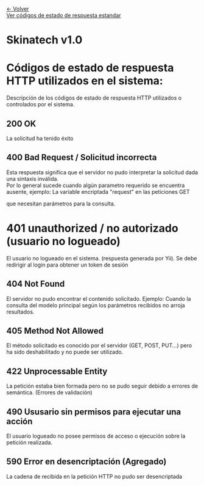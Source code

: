 [<- Volver](README.md) \
[Ver códigos de estado de respuesta estandar](codigos_estado_respuesta.md)

# Skinatech v1.0

# Códigos de estado de respuesta HTTP utilizados en el sistema:

Descripción de los códigos de estado de respuesta HTTP utilizados o controlados por el sistema.

## 200 OK
La solicitud ha tenido éxito

## 400 Bad Request / Solicitud incorrecta
Esta respuesta significa que el servidor no pudo interpretar la solicitud dada una sintaxis inválida. \
Por lo general sucede cuando algún parametro requerido se encuentra ausente, ejemplo: La variable encriptada "request" en las peticiones GET 

que necesitan parámetros para la consulta.

# 401 unauthorized / no autorizado (usuario no logueado)
El usuario no logueado en el sistema. (respuesta generada por Yii).
Se debe redirigir al login para obtener un token de sesión

## 404 Not Found
El servidor no pudo encontrar el contenido solicitado.
Ejemplo: Cuando la consulta del modelo principal según los parámetros recibidos no arroja resultados.

## 405 Method Not Allowed
El método solicitado es conocido por el servidor (GET, POST, PUT...) pero ha sido deshabilitado y no puede ser utilizado.

## 422 Unprocessable Entity
La petición estaba bien formada pero no se pudo seguir debido a errores de semántica. (Errores de validación)

## 490 Ususario sin permisos para ejecutar una acción
El usuario logueado no posee permisos de acceso o ejecución sobre la petición realizada.

## 590 Error en desencriptación (Agregado)
La cadena de recibida en la petición HTTP no pudo ser desencriptada